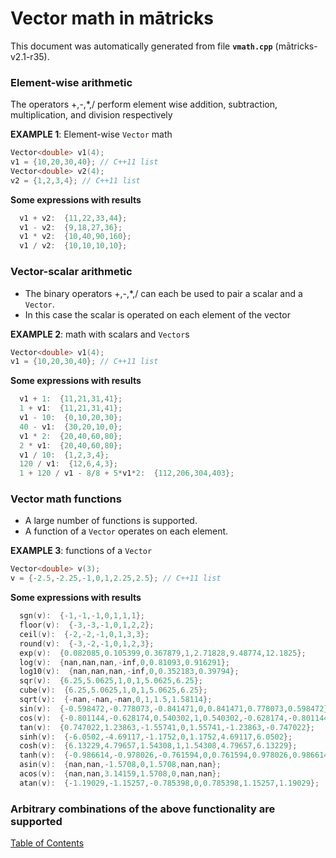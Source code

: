 
# Vector math in mātricks
This document was automatically generated from file **`vmath.cpp`** (mātricks-v2.1-r35).

### Element-wise arithmetic
The operators +,-,*,/ perform element wise addition, subtraction, multiplication, and division respectively


**EXAMPLE 1**: Element-wise `Vector` math
```C++
Vector<double> v1(4);
v1 = {10,20,30,40}; // C++11 list
Vector<double> v2(4);
v2 = {1,2,3,4}; // C++11 list
```

**Some expressions with results**
```C++
  v1 + v2:  {11,22,33,44}; 
  v1 - v2:  {9,18,27,36}; 
  v1 * v2:  {10,40,90,160}; 
  v1 / v2:  {10,10,10,10}; 
```

### Vector-scalar arithmetic
* The binary operators +,-,*,/ can each be used to pair a scalar and a `Vector`.
* In this case the scalar is operated on each element of the vector


**EXAMPLE 2**: math with scalars and `Vector`s
```C++
Vector<double> v1(4);
v1 = {10,20,30,40}; // C++11 list
```

**Some expressions with results**
```C++
  v1 + 1:  {11,21,31,41}; 
  1 + v1:  {11,21,31,41}; 
  v1 - 10:  {0,10,20,30}; 
  40 - v1:  {30,20,10,0}; 
  v1 * 2:  {20,40,60,80}; 
  2 * v1:  {20,40,60,80}; 
  v1 / 10:  {1,2,3,4}; 
  120 / v1:  {12,6,4,3}; 
  1 + 120 / v1 - 8/8 + 5*v1*2:  {112,206,304,403}; 
```

### Vector math functions
* A large number of functions is supported.  
* A function of a `Vector` operates on each element.  


**EXAMPLE 3**: functions of a `Vector`
```C++
Vector<double> v(3);
v = {-2.5,-2.25,-1,0,1,2.25,2.5}; // C++11 list
```

**Some expressions with results**
```C++
  sgn(v):  {-1,-1,-1,0,1,1,1}; 
  floor(v):  {-3,-3,-1,0,1,2,2}; 
  ceil(v):  {-2,-2,-1,0,1,3,3}; 
  round(v):  {-3,-2,-1,0,1,2,3}; 
  exp(v):  {0.082085,0.105399,0.367879,1,2.71828,9.48774,12.1825}; 
  log(v):  {nan,nan,nan,-inf,0,0.81093,0.916291}; 
  log10(v):  {nan,nan,nan,-inf,0,0.352183,0.39794}; 
  sqr(v):  {6.25,5.0625,1,0,1,5.0625,6.25}; 
  cube(v):  {6.25,5.0625,1,0,1,5.0625,6.25}; 
  sqrt(v):  {-nan,-nan,-nan,0,1,1.5,1.58114}; 
  sin(v):  {-0.598472,-0.778073,-0.841471,0,0.841471,0.778073,0.598472}; 
  cos(v):  {-0.801144,-0.628174,0.540302,1,0.540302,-0.628174,-0.801144}; 
  tan(v):  {0.747022,1.23863,-1.55741,0,1.55741,-1.23863,-0.747022}; 
  sinh(v):  {-6.0502,-4.69117,-1.1752,0,1.1752,4.69117,6.0502}; 
  cosh(v):  {6.13229,4.79657,1.54308,1,1.54308,4.79657,6.13229}; 
  tanh(v):  {-0.986614,-0.978026,-0.761594,0,0.761594,0.978026,0.986614}; 
  asin(v):  {nan,nan,-1.5708,0,1.5708,nan,nan}; 
  acos(v):  {nan,nan,3.14159,1.5708,0,nan,nan}; 
  atan(v):  {-1.19029,-1.15257,-0.785398,0,0.785398,1.15257,1.19029}; 
```

### Arbitrary combinations of the above functionality are supported

[Table of Contents](README.md)
